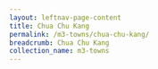 ```yaml
---
layout: leftnav-page-content
title: Chua Chu Kang
permalink: /m3-towns/chua-chu-kang/
breadcrumb: Chua Chu Kang
collection_name: m3-towns
---
```

